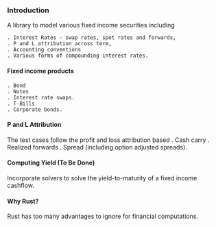 ### Introduction

A library to model various fixed income securities including

	. Interest Rates - swap rates, spot rates and forwards,
	. P and L attribution across term,
	. Accounting conventions
	. Various forms of compounding interest rates.



#### Fixed income products

	. Bond
	. Notes
	. Interest rate swaps.
	. T-Bills
	. Corporate bonds.


#### P and L Attribution
The test cases follow the profit and loss attribution based
	. Cash carry
	. Realized forwards
	. Spread (including option adjusted spreads).

#### Computing Yield (To Be Done)

Incorporate solvers to solve the yield-to-maturity of a fixed income cashflow.


####  Why Rust?

Rust has too many advantages to ignore for financial computations.

